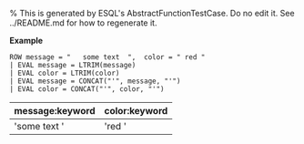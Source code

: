 % This is generated by ESQL's AbstractFunctionTestCase. Do no edit it. See ../README.md for how to regenerate it.

**Example**

```esql
ROW message = "   some text  ",  color = " red "
| EVAL message = LTRIM(message)
| EVAL color = LTRIM(color)
| EVAL message = CONCAT("'", message, "'")
| EVAL color = CONCAT("'", color, "'")
```

| message:keyword | color:keyword |
| --- | --- |
| 'some text  ' | 'red ' |


